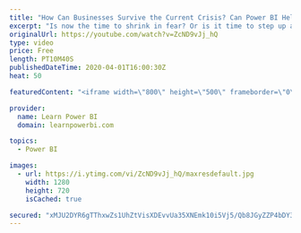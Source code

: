 ```yaml
---
title: "How Can Businesses Survive the Current Crisis? Can Power BI Help?"
excerpt: "Is now the time to shrink in fear? Or is it time to step up and be a leader for your business? 👉 Go to http://www.PowerBIBizHelp.com/ for help.  The current crisis is severe, but it would not last forever. What can you do, to not only survive now, but thrive once we emerge from this crisis?  Can Power"
originalUrl: https://youtube.com/watch?v=ZcND9vJj_hQ
type: video
price: Free
length: PT10M40S
publishedDateTime: 2020-04-01T16:00:30Z
heat: 50

featuredContent: "<iframe width=\"800\" height=\"500\" frameborder=\"0\" src=\"https://www.youtube.com/embed/ZcND9vJj_hQ\" allow=\"accelerometer; autoplay; encrypted-media; gyroscope; picture-in-picture\" allowfullscreen></iframe>"

provider:
  name: Learn Power BI
  domain: learnpowerbi.com

topics:
  - Power BI

images:
  - url: https://i.ytimg.com/vi/ZcND9vJj_hQ/maxresdefault.jpg
    width: 1280
    height: 720
    isCached: true

secured: "xMJU2DYR6gTThxwZs1UhZtVisXDEvvUa35XNEmk10i5Vj5/Qb8JGyZZP4bDY3Q9FNVWkvwr3ETI99lDi2dvdlVyYE81gz62M0/oybwLa5ICYy+t9db786Bs+sCEvbiCPbx7+HR88/xXHfOYDmYjUwnEb/TuQ4O08RbrroRoVyOXT8SxVg3Dwg2N2ibEBcarf0u2Ie/4ctnp1KxbfUqgQNyS04jbwAN7gNQQBDMHcGZeDmhzBmR1xZXYVnToJ0mCQoHXC46H1DlFziPIg7zh2R1SyiooXGI1MI9b2ObpzRs49Bel02xt9meY/uosVbfvWS6GSBVIv9KRQ1X1QoW/VsyEZk4NbYVTLamuTqCWPDI4XNbuKhqOnRXoV0zDHOKUXrTmwTkEjgNGBhuXZTIErjaIt9XuI/VVAl8bVY6284yc=;LvOHkrbmuIrlSHkpCdmeQA=="
---
```


